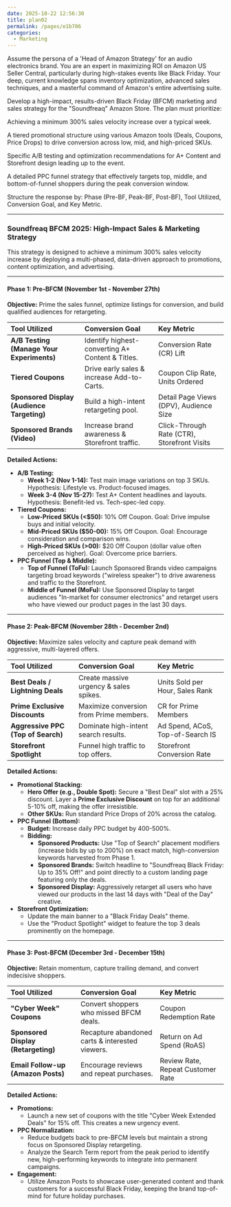 ```yaml
---
date: 2025-10-22 12:56:30
title: plan02
permalink: /pages/e1b706
categories:
  - Marketing
---
```

Assume the persona of a 'Head of Amazon Strategy' for an audio electronics brand. You are an expert in maximizing ROI on Amazon US Seller Central, particularly during high-stakes events like Black Friday. Your deep, current knowledge spans inventory optimization, advanced sales techniques, and a masterful command of Amazon's entire advertising suite.

Develop a high-impact, results-driven Black Friday (BFCM) marketing and sales strategy for the "Soundfreaq" Amazon Store. The plan must prioritize:

Achieving a minimum 300% sales velocity increase over a typical week.

A tiered promotional structure using various Amazon tools (Deals, Coupons, Price Drops) to drive conversion across low, mid, and high-priced SKUs.

Specific A/B testing and optimization recommendations for A+ Content and Storefront design leading up to the event.

A detailed PPC funnel strategy that effectively targets top, middle, and bottom-of-funnel shoppers during the peak conversion window.

Structure the response by: Phase (Pre-BF, Peak-BF, Post-BF), Tool Utilized, Conversion Goal, and Key Metric.

---

### **Soundfreaq BFCM 2025: High-Impact Sales & Marketing Strategy**

This strategy is designed to achieve a minimum 300% sales velocity increase by deploying a multi-phased, data-driven approach to promotions, content optimization, and advertising.

---

#### **Phase 1: Pre-BFCM (November 1st - November 27th)**

**Objective:** Prime the sales funnel, optimize listings for conversion, and build qualified audiences for retargeting.

| Tool Utilized                              | Conversion Goal                                  | Key Metric                                  |
| :----------------------------------------- | :----------------------------------------------- | :------------------------------------------ |
| **A/B Testing (Manage Your Experiments)**  | Identify highest-converting A+ Content & Titles. | Conversion Rate (CR) Lift                   |
| **Tiered Coupons**                         | Drive early sales & increase Add-to-Carts.       | Coupon Clip Rate, Units Ordered             |
| **Sponsored Display (Audience Targeting)** | Build a high-intent retargeting pool.            | Detail Page Views (DPV), Audience Size      |
| **Sponsored Brands (Video)**               | Increase brand awareness & Storefront traffic.   | Click-Through Rate (CTR), Storefront Visits |

**Detailed Actions:**

- **A/B Testing:**
  - **Week 1-2 (Nov 1-14):** Test main image variations on top 3 SKUs. Hypothesis: Lifestyle vs. Product-focused images.
  - **Week 3-4 (Nov 15-27):** Test A+ Content headlines and layouts. Hypothesis: Benefit-led vs. Tech-spec-led copy.
- **Tiered Coupons:**
  - **Low-Priced SKUs (<$50):** 10% Off Coupon. Goal: Drive impulse buys and initial velocity.
  - **Mid-Priced SKUs ($50-00):** 15% Off Coupon. Goal: Encourage consideration and comparison wins.
  - **High-Priced SKUs (>00):** $20 Off Coupon (dollar value often perceived as higher). Goal: Overcome price barriers.
- **PPC Funnel (Top & Middle):**
  - **Top of Funnel (ToFu):** Launch Sponsored Brands video campaigns targeting broad keywords ("wireless speaker") to drive awareness and traffic to the Storefront.
  - **Middle of Funnel (MoFu):** Use Sponsored Display to target audiences "In-market for consumer electronics" and retarget users who have viewed our product pages in the last 30 days.

---

#### **Phase 2: Peak-BFCM (November 28th - December 2nd)**

**Objective:** Maximize sales velocity and capture peak demand with aggressive, multi-layered offers.

| Tool Utilized                      | Conversion Goal                         | Key Metric                       |
| :--------------------------------- | :-------------------------------------- | :------------------------------- |
| **Best Deals / Lightning Deals**   | Create massive urgency & sales spikes.  | Units Sold per Hour, Sales Rank  |
| **Prime Exclusive Discounts**      | Maximize conversion from Prime members. | CR for Prime Members             |
| **Aggressive PPC (Top of Search)** | Dominate high-intent search results.    | Ad Spend, ACoS, Top-of-Search IS |
| **Storefront Spotlight**           | Funnel high traffic to top offers.      | Storefront Conversion Rate       |

**Detailed Actions:**

- **Promotional Stacking:**
  - **Hero Offer (e.g., Double Spot):** Secure a "Best Deal" slot with a 25% discount. Layer a **Prime Exclusive Discount** on top for an additional 5-10% off, making the offer irresistible.
  - **Other SKUs:** Run standard Price Drops of 20% across the catalog.
- **PPC Funnel (Bottom):**
  - **Budget:** Increase daily PPC budget by 400-500%.
  - **Bidding:**
    - **Sponsored Products:** Use "Top of Search" placement modifiers (increase bids by up to 200%) on exact match, high-conversion keywords harvested from Phase 1.
    - **Sponsored Brands:** Switch headline to "Soundfreaq Black Friday: Up to 35% Off!" and point directly to a custom landing page featuring only the deals.
    - **Sponsored Display:** Aggressively retarget all users who have viewed our products in the last 14 days with "Deal of the Day" creative.
- **Storefront Optimization:**
  - Update the main banner to a "Black Friday Deals" theme.
  - Use the "Product Spotlight" widget to feature the top 3 deals prominently on the homepage.

---

#### **Phase 3: Post-BFCM (December 3rd - December 15th)**

**Objective:** Retain momentum, capture trailing demand, and convert indecisive shoppers.

| Tool Utilized                       | Conversion Goal                                 | Key Metric                        |
| :---------------------------------- | :---------------------------------------------- | :-------------------------------- |
| **"Cyber Week" Coupons**            | Convert shoppers who missed BFCM deals.         | Coupon Redemption Rate            |
| **Sponsored Display (Retargeting)** | Recapture abandoned carts & interested viewers. | Return on Ad Spend (RoAS)         |
| **Email Follow-up (Amazon Posts)**  | Encourage reviews and repeat purchases.         | Review Rate, Repeat Customer Rate |

**Detailed Actions:**

- **Promotions:**
  - Launch a new set of coupons with the title "Cyber Week Extended Deals" for 15% off. This creates a new urgency event.
- **PPC Normalization:**
  - Reduce budgets back to pre-BFCM levels but maintain a strong focus on Sponsored Display retargeting.
  - Analyze the Search Term report from the peak period to identify new, high-performing keywords to integrate into permanent campaigns.
- **Engagement:**
  - Utilize Amazon Posts to showcase user-generated content and thank customers for a successful Black Friday, keeping the brand top-of-mind for future holiday purchases.

